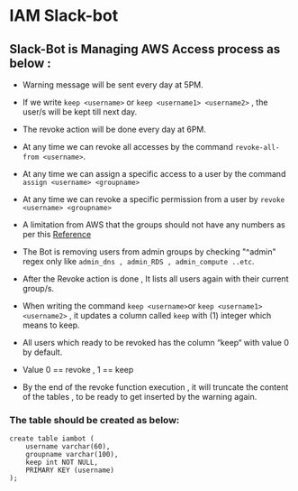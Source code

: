 # IAM Slack-bot

## Slack-Bot is Managing AWS Access process as below : 
- Warning message will be sent every day at 5PM.
- If we write `keep <username>` or `keep <username1> <username2>` , the user/s will be kept till next day.
- The revoke action will be done every day at 6PM.
- At any time we can revoke all accesses by the command `revoke-all-from <username>`.
- At any time we can assign a specific access to a user by the command `assign <username> <groupname>`
- At any time we can revoke a specific permission from a user by `revoke <username> <groupname>`

- A limitation from AWS that the groups should not have any numbers as per this [Reference](https://docs.aws.amazon.com/IAM/latest/APIReference/API_AddUserToGroup.html)
- The Bot is removing users from admin groups by checking "^admin" regex only like `admin_dns , admin_RDS , admin_compute ..etc`.
- After the Revoke action is done , It lists all users again with their current group/s.
- When writing the command `keep <username>`or `keep <username1> <username2>` , it updates a column called `keep` with (1) integer which means to keep.
- All users which ready to be revoked has the column “keep“ with value 0 by default.
- Value 0 == revoke , 1 == keep
- By the end of the revoke function execution , it will truncate the content of the tables , to be ready to get inserted by the warning again.

### The table should be created as below:

```
create table iambot (
    username varchar(60),
    groupname varchar(100),
    keep int NOT NULL,
    PRIMARY KEY (username)
);
```
